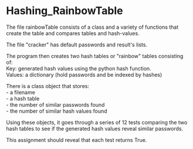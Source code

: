 # Hashing_RainbowTable

The file rainbowTable consists of a class and a variety of functions that create the table and compares tables and hash-values. <br>

The file "cracker" has default passwords and result's lists. <br>

The program then creates two hash tables or "rainbow" tables consisting of: 
<br>Key: generated hash values using the python hash function. <br>
Values: a dictionary (hold passwords and be indexed by hashes)<br>

There is a class object that stores: <br>
    - a filename <br>
    - a hash table <br>
    - the number of similar passwords found <br>
    - the number of similar hash values found <br>
    
Using these objects, it goes through a series of 12 tests comparing the two hash tables to see if the generated hash values reveal similar passwords. <br>

This assignment should reveal that each test returns True. 
